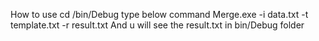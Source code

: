 How to use 
cd /bin/Debug
type below command 
Merge.exe -i data.txt -t template.txt -r result.txt 
And u will see the result.txt in bin/Debug folder

